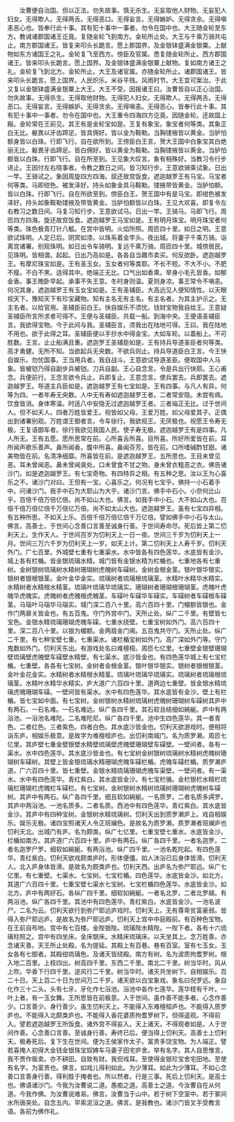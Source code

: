 <!-- { "loadSidebar": true } -->
　　汝曹便自治国。但以正法。勿失故事。慎无杀生。无妄取他人财物。无妄犯人妇女。无得欺人。无得两舌。无得恶口。无得妄言。无得嫉妒。无得贪余。无得嗔恚恶心也。皆奉行此十事。其有犯十事中一事者。勿令在国中也。大王随金轮至东方。教诫诸郡国诸王讫竟。复随金轮飞到南方。金轮所止处。大王与千乘万骑共屯止。南方郡国诸王。皆复来叩头长跪言。愿上郡国界。及金银钵盛满金银粟。上献物如东方诸国王之礼。金轮复飞至西方。傍臣及官属。悉复随金轮所止。西方郡国诸王。皆来叩头长跪言。愿上国界。及金银钵盛满金银粟上献物。复如南方诸王之礼。金轮复飞到北方。金轮所止。大王及诸官属。亦随金轮所止。诸郡国诸王。皆来叩头长跪言。愿上国界。人民炽乐。米谷平贱。风雨时节。大王宜可案治。于此又复以金银钵盛满金银粟上大王。大王不受。因报诸王曰。汝曹皆自以正心治国。勿失故事。无得杀生。无得取他财物。无得犯人妇女。无得欺人。无得两舌。无得恶口。无得妄言。无得嫉妒。无得贪余。无得嗔恚。无得恶心。皆奉行此十事。其有犯十事中一事者。勿令在国中也。大王重令四海四方讫竟。因随金轮。还故国上殿。金轮常在王前见。其王有是金轮宝如是。王复有象宝。象宝者何等类。其象正白无比。躯畏以牙齿蹄足。皆具佣好。皆以金为鞍勒。当胸镂掖皆以黄金。当胪怕额身皆以白珠。行即飞行。自在欲所到。王傍臣白王言。贺大王国中白象宝其白绝丽无比。躯畏牙齿蹄足。皆白佣好。皆以黄金为鞍勒。当胸镂掖皆以黄金。当胪怕额皆以白珠。行即飞行。自在所至到。王见象大叹言。象有相殊好。当教习令行步进止。王因付左右晓事者。令教之数日之间。皆习知行步。王意欲骑乘试象。日出一竿。王骑试之。象因周旋四方四海。屈还故宫饭食。遮迦越罗王有马宝。马宝者何等类。马即绀色。被发泽好。持头如象金具马鞍勒。镂掖带皆黄金。当胪怕额。皆以白珠。行即飞行。自在所欲至到。傍臣白王。贺王国中有是马宝。即绀色被发泽好。持头如象鞍勒镂掖及带皆黄金。当胪怕额皆以白珠。王见大欢喜。即复令左右教习之数日间。马复习知行步。王意欲试马。日出一竿。王骑马。马即飞行。周匝四方四海。旋还故宫饭食。遮迦越罗王马宝如是。王有明月珠宝。明月珠宝者何等类。珠色极青玎针八觚。在宫中皆明。火焰所照。周匝四十里。如日之明。王意欲试珠明。人定已后。阴冥如漆。以珠系着金竿头。夜出城。将妻子千乘万骑。诣离宫诸署。别观珠明。如日出令车骑明。复远千乘万骑。周匝四十里。城傍居民。见珠明。皆相谓。起起。日出乃高如是。各各自当趣市卖买。何反欲卧。遮迦越罗王。有摩尼珠宝如是。王有圣玉女。玉女者何等类耶。不长不短。不大不小。不肥不瘦。不白不黑。适得其中。绝端正无比。口气出如香熏。举身小毛孔皆香。如郁金香。事王晚卧早起。承事不失王意。冬时身则温。夏则身凉。事王常令不嗔恚。何况其身。遮迦越罗王有玉女宝如是。王有圣辅臣。大高远见人便知情性。以天眼视天下。豫知天下有珍宝藏物。知有主名无有主名。有主名者。为其主护示之。无主名者。以给官用。圣辅臣前白王。快自娱乐不须忧。钱财宝物我自给王。王意疑圣辅臣所言所求者可得不。王便与圣辅臣。共载一船。到海中央。王便语圣辅臣言。我欲得宝物。今于此间与我。圣辅臣言。须我出在陆地可得。王曰。我在陆地不用也。欲于此得之耳。圣辅臣便以手抄水中得金宝。大如车轮。以着船上。不可胜数。王言。止止船满且重。遮迦罗王圣辅臣如是。王有持兵导道圣臣者何等类。高才勇健。无所不知。当欲起兵无央数。不欲兵则止。持兵导道臣白王言。今王快自娱乐。勿忧国事。王当用兵者。我自战斗。王意欲试导道圣臣。便取国中人马象。皆被铠乃得自副步兵被铠。刀兵自副。王心自念言。令是兵出行快耶。王心甫念。兵便前行。王念言欲令兵止。兵即复止。王意念言。使兵罢去。兵即罢去。遮迦越罗王。导道主兵臣如是。遮迦越罗王有七宝如是。王有四事。与凡人有异。何等为四。一者年寿无央数。人中无有寿如遮迦越罗王者。二者常安隐。未尝有病。饮食皆消。身体寒温。时适八中安隐无过遮迦越罗王者。三者端正无比。过于世间人。但不如天人。四者万姓皆爱王。视皆如父母。王爱万姓。如父母爱其子。正偶出到诸署别观。万姓谓王御者言。令车徐行。我欲视王。无厌极也。祝愿王令寿无极。王复语御车者。徐行我欲见我国人民。使子寿无极。遮迦越罗王有是四事。凡人所无。王有五愿。愿所思常在前。心所喜舌所喜。目所喜。所好所爱皆在前。耳所闻声歌乐善声。鼻所闻香。腹中所喜。鼻闻芬芳。皆在前。口所嗜碱酢甘甜。诸美物皆在前。名清净细靡。所喜皆在前。是遮迦越罗王。五所思也。王目未曾见恶。耳未曾闻恶。鼻未曾闻臭处。口未曾食不甘之物。身未曾衣粗恶之衣。佛告诸沙门。如是遮迦越罗王。有七宝奇物。有四特异之相。有五种之思。汝以王为心喜乐之不。诸沙门对曰。王但有一宝。心喜乐之。何况有七宝乎。佛持一小石着手中。问诸沙门。我手中石为大耶山为大乎。诸沙门言。佛手中石小。小奈何比山乎。百倍千倍万倍亿倍。尚不如山大也。佛言。如我手中小石。大不如山大也。百倍千倍万倍亿倍千万倍亿万倍。尚不如太山大也。遮迦越罗王。虽有七宝四异相。有五种所思。不如天上乐。百倍千倍万倍亿倍千万亿倍。譬如佛手中小石与太山。佛言。高善士。于世间心念善口言善至诚身行善。于世间寿命尽。死后皆上第二忉利天上。生作天人。于世间百岁为忉利天上一日一夜。世间三千岁为忉利天上一月。世间三万六千岁为忉利天上一岁。如天上计。第二忉利天上人寿千岁。忉利天外门。广七百里。外城壁七重有七重渠水。水中皆各有四色莲华。水底皆有金沙。城上各有栏楯。皆金银琉璃水精。城门皆有金银水精为栏楯也。七重地各有七重树。金树银树琉璃树水精树珊瑚树虎魄树车磲树。金树金根金茎。银叶银华银实。银树者银根银茎。金叶金华金实。琉璃树者琉璃根琉璃茎。水精叶水精华水精实。水精树者水精根水精茎。琉璃叶琉璃华琉璃实。珊瑚树者珊瑚根珊瑚茎。虎魄叶虎魄华虎魄实。虎魄树者虎魄根虎魄茎。车磲叶车磲华车磲实。车磲树者车磲根车磲茎。马瑙叶马瑙华马瑙实。城门深二百八十里。高六百四十里。门楣额皆银也。金作门两扉关皆金也。有五百鬼。守门外宫中门。天所止处。纵广二千里。有壁皆七宝色。金银水精琉璃珊瑚虎魄车磲。七重水绕壁。七重宝树如外门。高六百四十里。深二百八十里。以银为楣额。金两扇金门阃。五百鬼共守门。天所止处。纵广二千里。有七种宝壁七重。七重渠水。诸栏楯宝树如外门。高广深如外门等。守门鬼数如外门。忉利天东出。有游戏处名曰难檀桓。周匝七亿里。七重壁金银壁珊瑚壁琉璃壁虎魄壁车磲壁水精壁。有七渠水。底沙皆金也。有四色莲华城上有七宝栏楯。七重壁。各各有七宝树。金树者金根金茎。银叶银华银实。银树者银根银茎。金叶金花金实。水精树者水精根水精茎。琉璃叶琉璃华琉璃实。琉璃树者琉璃根琉璃茎。水精叶水精华水精实。庐大道广六百四十里。道两边七重壁。皆金银水精琉璃虎魄珊瑚车磲。一壁间皆有渠水。水中有四色莲华。其水底皆有金沙。壁上有栏楯。皆七宝如中面。有七宝树。金树银树水精树琉璃树虎魄树珊瑚树车磲树其庐中有两石。一石名难。一石名难远。纵广各四千里。其石软且结细如綩綖。庐中有两浴池。一浴池名难陀。二名难陀尼。纵广各四千里。池中生四色莲华。其一者青色。二者红色。三者紫色。四者白色。其水底沙皆金也。忉利天欲游戏时。便相将诣东庐。相娱乐极意。是故字为难檀桓庐也。出忉利南城门。名为质罗濑。周匝七亿里。其庐壁七重金壁银壁水精壁琉璃壁虎魄壁珊瑚壁车磲壁。一壁间者。各有一渠水。水中四色莲华。其水底沙皆金也。有七宝树金树银树琉璃树水精树虎魄树珊瑚树车磲树。其壁上皆金银琉璃水精珊瑚虎魄车磲栏楯。虎魄车磲栏楯。质罗濑庐道。广六百四十里。皆七重壁。金银水精琉璃珊瑚虎魄车渠壁。一壁间者。有一渠水。水中有四色莲华。青红紫白。其水底皆金沙。有七宝栏循。金栏银栏水精栏琉璃栏珊瑚栏虎魄栏车磲栏。有七宝树。金树银树水精树琉璃树珊瑚树虎魄树车磲树。其庐中有两石。纵广各四千里。细且软如綩綖。一名质罗。二者名质多謣罗。其庐中两浴池。一池名质多。二者名质。西池中有四色莲华。青红紫白。其水底皆金沙。其庐中有四种宝树。金银树水精琉璃树。忉利天出到质罗濑庐上。戏自相娱乐。娱乐无极。诸四宝照诸天人令正班斓色。是故名为质罗濑。质罗濑者班斓庐也忉利天北。出城门有庐。名为颇类。纵广七亿里。七重宝壁七重水。水底皆金沙。栏楯如南方。其庐道广六百四十里。庐中有两石。纵广各四千里。一者名迦罗。二者名迦罗尸罗。细软如綩綖。有两浴池。纵广四千里。一池名乾陀起。有四色莲华。青红紫白。忉利天欲戏颇类庐时。形体便僵。如人沐浴已后身体皆滑。忉利天人。北入庐身体皆滑。是故名为颇类庐也。忉利天西。出庐名为弥尸耶远。纵广七亿里。有七重壁。七渠水。七宝树。七宝栏楯。四色莲华。水底皆金沙。如北方。其道广六百四十里。七重宝壁七渠水七宝树。七宝栏楯四色莲华。水底皆金沙。如北方。庐中有两好石。各纵广四千里。细软如綩綖。一者名北罗。二者北罗越。有两浴池。纵广各四千里。其池中有四色莲华。青红紫白。水底皆金沙。一池名波尸。二名为云。忉利天欲行到弥尸耶远庐戏时。忉利天上。无有尊卑贫富豪弱。皆得入弥尸耶远庐。是故名为弥尸耶远庐。忉利天上宫中中庭殿前。有百种色宝物。在王前自布地。宫中有七百楼。金陛银陛。琉璃陛水精陛。一陛下者。各有十六琉璃柱照之。宫中有四坐床。金床银床。水精床琉璃床。以天坐其上。念万姓善。亦念诸天善。天王所止处殿。名为提延。其殿上有百巷。巷有百室。室有七玉女。玉女各有七御者。其殿绀琉璃色。及诸天皆绕殿。南方有树。名为波质拘耆罗树。根入地二百里。上枝四出。树高四千里。东西二千里。南北二千里。树当华时。风从上吹。华香下行四千里。逆风行二千里。树当华时。诸天共坐树下。自相娱乐。百二十日。天上百二十日为世间万二千岁。诸天欲以白宝象戏。象名曰倪罗远。象自化作三十二头。头有七牙。牙化作七浴池。浴池中各作七莲华。莲华枝有千叶。一叶上者。有一玉女舞。王所思皆在前极意。人于世间。虽作善不能多者。心念作善少。口言善少。身行善少。虽生忉利天上。不能得入东难檀桓庐也。不能得入质罗庐也。不能得入北颇类庐也。不能得入香花婆质拘耆罗树下。但得遥观。不得前入。譬若遮迦越罗王所饭食。诸外宫不得妄入。天上诸天。不得观者如是。人于世间作善。心念善口言善。至诚身行善。寿终已后。便当得上忉利天。高善士上忉利天。极寿死后。复下生在世间。便为王侯家作太子。富贵多饶宝物。为人端正。譬若喜掩人初得大金钱金银珠宝奴婢车马妻子田宅庐舍。举有名字。其人自思惟言。我不贾作贩卖。亦不耕田。自致有财。我但戏耳。至使得金银珍宝舍宅田地。至使有名字。为富贵也。佛言。如戏儿得利如此。为少薄耳。如此为少薄耳。不如心念善口言善身行善。得利胜于掩者也。所以然者。行是三事。死后上忉利天。是高士也。佛语诸沙门。今我为汝曹说二道。愚痴之道。高善士之道。今汝曹自在从何道。今我作佛。为汝曹说难易。佛言。汝曹当于山中。若于树下空室中。若于冢间水所唐突处。自念五内。早索泥洹之道。佛言。是我教也。诸沙门皆叉手受教言语。各前为佛作礼。
